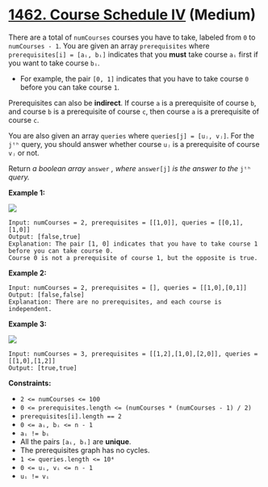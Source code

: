 # [1462. Course Schedule IV][link] (Medium)

[link]: https://leetcode.com/problems/course-schedule-iv/

There are a total of `numCourses` courses you have to take, labeled from `0` to `numCourses - 1`. You
are given an array `prerequisites` where `prerequisites[i] = [aᵢ, bᵢ]` indicates that you **must**
take course `aᵢ` first if you want to take course `bᵢ`.

- For example, the pair `[0, 1]` indicates that you have to take course `0` before you can take
course `1`.

Prerequisites can also be **indirect**. If course `a` is a prerequisite of course `b`, and course
`b` is a prerequisite of course `c`, then course `a` is a prerequisite of course `c`.

You are also given an array `queries` where `queries[j] = [uⱼ, vⱼ]`. For the `jᵗʰ` query, you should
answer whether course `uⱼ` is a prerequisite of course `vⱼ` or not.

Return _a boolean array_ `answer` _, where_ `answer[j]` _is the answer to the_ `jᵗʰ` _query._

**Example 1:**

![](https://assets.leetcode.com/uploads/2021/05/01/courses4-1-graph.jpg)

```
Input: numCourses = 2, prerequisites = [[1,0]], queries = [[0,1],[1,0]]
Output: [false,true]
Explanation: The pair [1, 0] indicates that you have to take course 1 before you can take course 0.
Course 0 is not a prerequisite of course 1, but the opposite is true.
```

**Example 2:**

```
Input: numCourses = 2, prerequisites = [], queries = [[1,0],[0,1]]
Output: [false,false]
Explanation: There are no prerequisites, and each course is independent.
```

**Example 3:**

![](https://assets.leetcode.com/uploads/2021/05/01/courses4-3-graph.jpg)

```
Input: numCourses = 3, prerequisites = [[1,2],[1,0],[2,0]], queries = [[1,0],[1,2]]
Output: [true,true]
```

**Constraints:**

- `2 <= numCourses <= 100`
- `0 <= prerequisites.length <= (numCourses * (numCourses - 1) / 2)`
- `prerequisites[i].length == 2`
- `0 <= aᵢ, bᵢ <= n - 1`
- `aᵢ != bᵢ`
- All the pairs `[aᵢ, bᵢ]` are **unique**.
- The prerequisites graph has no cycles.
- `1 <= queries.length <= 10⁴`
- `0 <= uᵢ, vᵢ <= n - 1`
- `uᵢ != vᵢ`
